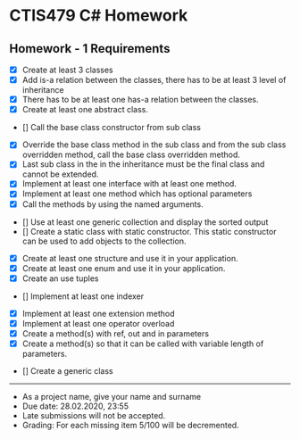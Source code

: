 # CTIS479 C# Homework

## Homework -  1 Requirements

- [x] Create at least 3 classes
- [x] Add is-a relation between the classes, there has to be at least 3 level of inheritance
- [x] There has to be at least one has-a relation between the classes.
- [x] Create at least one abstract class.
- [] Call the base class constructor from sub class
- [x] Override the base class method in the sub class and from the sub class overridden method, call the base class overridden method.
- [x] Last sub class in the in the inheritance must be the final class and cannot be extended.
- [x] Implement at least one interface with at least one method.
- [x] Implement at least one method which has optional parameters
- [x] Call the methods by using the named arguments.
- [] Use at least one generic collection and display the sorted output
- [] Create a static class with static constructor. This static constructor can be used to add objects to the collection.
- [x] Create at least one structure and use it in your application.
- [x] Create at least one enum and use it in your application.
- [x] Create an use tuples
- [] Implement at least one indexer
- [x] Implement at least one extension method
- [x] Implement at least one operator overload
- [x] Create a method(s) with ref, out and in parameters
- [x] Create a method(s) so that it can be called with variable length of parameters.
- [] Create a generic class

-----

- As a project name, give your name and surname
- Due date: 28.02.2020, 23:55
- Late submissions will not be accepted.
- Grading: For each missing item 5/100 will be decremented.
